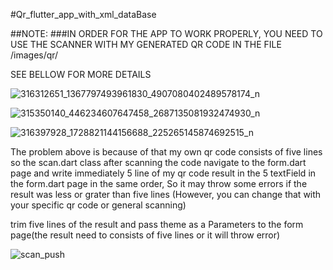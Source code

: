 #Qr_flutter_app_with_xml_dataBase


##NOTE:
###IN ORDER FOR THE APP TO WORK PROPERLY, YOU NEED TO USE THE SCANNER WITH MY  GENERATED QR CODE IN THE FILE /images/qr/

SEE BELLOW FOR MORE DETAILS

![316312651_1367797493961830_4907080402489578174_n](https://user-images.githubusercontent.com/76242620/203385328-0e40aaa0-04fb-4f52-b05e-e3f7754b5435.jpg)



![315350140_446234607647458_2687135081932474930_n](https://user-images.githubusercontent.com/76242620/203384882-308347f9-882a-493e-9925-7a4598b23464.jpg)


![316397928_1728821144156688_225265145874692515_n](https://user-images.githubusercontent.com/76242620/203385362-c9eec002-b03b-4640-84ea-ad6d3a213c5b.jpg)



The problem above is because of that my own qr code  consists of five lines so the scan.dart class  after scanning the code  navigate to the form.dart page and write immediately 5 line of my qr code result in the 5 textField in the form.dart page in the same order, So it may throw some errors if the result was less or grater than five lines (However, you can change that with your specific qr code or general scanning)

trim five lines of the result and pass theme as a Parameters to the form page(the result need to consists of five lines or it will throw error)

![scan_push](https://user-images.githubusercontent.com/76242620/203383961-329fcc22-cdae-43c7-9e62-7635e86207a5.png)
